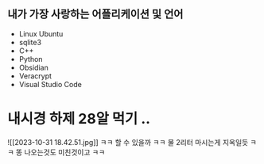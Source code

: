 ## 내가 가장 사랑하는 어플리케이션 및 언어
* Linux Ubuntu
* sqlite3
* C++
* Python
* Obsidian
* Veracrypt
* Visual Studio Code

# 내시경 하제 28알 먹기 ..
![[2023-10-31 18.42.51.jpg]]
 ㅋㅋ 할 수 있을까 ㅋㅋ 물 2리터 마시는게 지옥일듯 ㅋㅋ 똥 나오는것도 미친것이고 ㅋㅋ